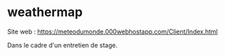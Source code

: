 # weathermap


Site web : https://meteodumonde.000webhostapp.com/Client/Index.html

Dans le cadre d'un entretien de stage.
